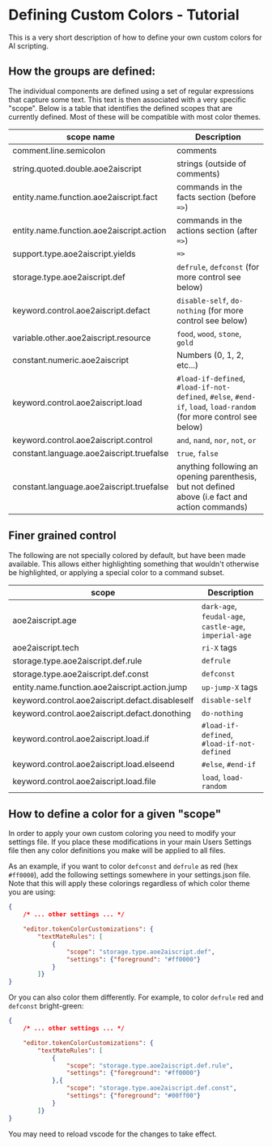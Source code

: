 # Defining Custom Colors - Tutorial

This is a very short description of how to define your own custom colors for AI scripting.


## How the groups are defined:

The individual components are defined using a set of regular expressions that capture some text. This text is then associated with a very specific "scope". Below is a table that identifies the defined scopes that are currently defined. Most of these will be compatible with most color themes.

| scope name                                     | Description 
|------------------------------------------------|-------------
| comment.line.semicolon                         | comments
| string.quoted.double.aoe2aiscript              | strings (outside of comments)
| entity.name.function.aoe2aiscript.fact         | commands in the facts section (before `=>`)
| entity.name.function.aoe2aiscript.action       | commands in the actions section (after `=>`)
| support.type.aoe2aiscript.yields               | `=>`
| storage.type.aoe2aiscript.def                  | `defrule`, `defconst` (for more control see below)
| keyword.control.aoe2aiscript.defact            | `disable-self`, `do-nothing` (for more control see below)
| variable.other.aoe2aiscript.resource           | `food`, `wood`, `stone`, `gold`
| constant.numeric.aoe2aiscript                  | Numbers (0, 1, 2, etc...)
| keyword.control.aoe2aiscript.load              | `#load-if-defined`, `#load-if-not-defined`, `#else`, `#end-if`, `load`, `load-random` (for more control see below)
| keyword.control.aoe2aiscript.control           | `and`, `nand`, `nor`, `not`, `or`
| constant.language.aoe2aiscript.truefalse       | `true`, `false`
| constant.language.aoe2aiscript.truefalse       | anything following an opening parenthesis, but not defined above (i.e fact and action commands)

## Finer grained control
The following are not specially colored by default, but have been made available. This allows either highlighting something that wouldn't otherwise be highlighted, or applying a special color to a command subset.

| scope                                           | Description 
|-------------------------------------------------|-------------
| aoe2aiscript.age                                | `dark-age`, `feudal-age`, `castle-age`, `imperial-age`
| aoe2aiscript.tech                               | `ri-X` tags
| storage.type.aoe2aiscript.def.rule              | `defrule`
| storage.type.aoe2aiscript.def.const             | `defconst`
| entity.name.function.aoe2aiscript.action.jump   | `up-jump-X` tags
| keyword.control.aoe2aiscript.defact.disableself | `disable-self`
| keyword.control.aoe2aiscript.defact.donothing   | `do-nothing`
| keyword.control.aoe2aiscript.load.if            | `#load-if-defined`, `#load-if-not-defined`
| keyword.control.aoe2aiscript.load.elseend       | `#else`, `#end-if`
| keyword.control.aoe2aiscript.load.file          | `load`, `load-random`


## How to define a color for a given "scope"

In order to apply your own custom coloring you need to modify your settings file. If you place these modifications in your main Users Settings file then any color definitions you make will be applied to all files.

As an example, if you want to color `defconst` and `defrule` as red (hex `#ff0000`), add the following settings somewhere in your settings.json file. Note that this will apply these colorings regardless of which color theme you are using:

```json
{
    /* ... other settings ... */

    "editor.tokenColorCustomizations": {
        "textMateRules": [
            {
                "scope": "storage.type.aoe2aiscript.def",
                "settings": {"foreground": "#ff0000"}
            }
        ]}
}
```
Or you can also color them differently. For example, to color `defrule` red and `defconst` bright-green:
```json
{
    /* ... other settings ... */

    "editor.tokenColorCustomizations": {
        "textMateRules": [
            {
                "scope": "storage.type.aoe2aiscript.def.rule",
                "settings": {"foreground": "#ff0000"}
            },{
                "scope": "storage.type.aoe2aiscript.def.const",
                "settings": {"foreground": "#00ff00"}
            }
        ]}
}
```

You may need to reload vscode for the changes to take effect.